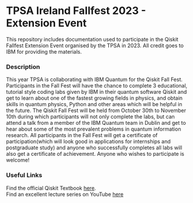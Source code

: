 # TPSA Ireland Fallfest 2023 - Extension Event
This repository includes documentation used to participate in the Qiskit Fallfest Extension Event organised by the TPSA in 2023. All credit goes to IBM for providing the materials.

### Description

This year TPSA is collaborating with IBM Quantum for the Qiskit Fall Fest. Participants in the Fall Fest will have the chance to complete 3 educational, tutorial style coding labs given by IBM in their quantum software Qiskit and get to learn about one of the fastest growing fields in physics, and obtain skills in quantum physics, Python and other areas which will be helpful in the future.
The Qiskit Fall Fest will be held from October 30th to November 10th during which participants will not only complete the labs, but can attend a talk from a member of the IBM Quantum team in Dublin and get to hear about some of the most prevalent problems in quantum information research.
All participants in the Fall Fest will get a certificate of participation(which will look good in applications for internships and postgraduate study) and anyone who successfully completes all labs will also get a certificate of achievement.
Anyone who wishes to participate is welcome!

### Useful Links

Find the official Qiskit Textbook [here](https://qiskit.org/learn/).  
Find an excellent lecture series on YouTube [here](https://www.youtube.com/playlist?list=PLOFEBzvs-VvqKKMXX4vbi4EB1uaErFMSO)
